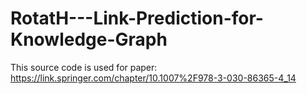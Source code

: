 # RotatH---Link-Prediction-for-Knowledge-Graph
This source code is used for paper: https://link.springer.com/chapter/10.1007%2F978-3-030-86365-4_14

